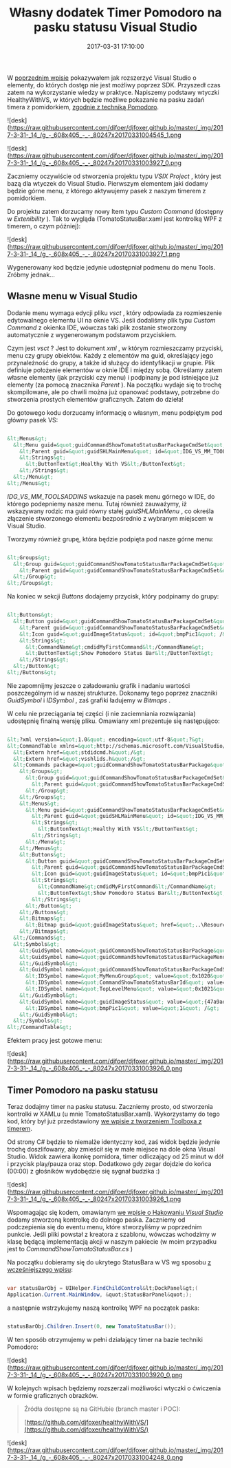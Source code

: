 ﻿---
layout:     post
title:      Własny dodatek Timer Pomodoro na pasku statusu Visual Studio
date:       2017-03-31 17:10:00
summary:    W poprzednim wpisie pokazywałem jak rozszerzyć Visual Studio o elementy, do których dostęp nie jest możliwy poprzez SDK. Przyszedł czas zatem na wykorzystanie wiedzy w praktyce. Napiszemy podstawy wtyczki HealthyWithVS, w których będzie możliwe pokazanie na pasku zadań timera z pomidorkiem, zgodnie ...
categories: windows oprogramowanie programowanie
---



W [poprzednim wpisie](https://www.dobreprogramy.pl/djfoxer/Hakujemy-Visual-Studio-dobieramy-sie-do-niedostepnych-elementow-IDE,80126.html) pokazywałem jak rozszerzyć Visual Studio o elementy, do których dostęp nie jest możliwy poprzez SDK. Przyszedł czas zatem na wykorzystanie wiedzy w praktyce. Napiszemy podstawy wtyczki HealthyWithVS, w których będzie możliwe pokazanie na pasku zadań timera z pomidorkiem, [zgodnie z techniką Pomodoro](https://www.dobreprogramy.pl/djfoxer/Technika-Pomodoro-efektywne-zarzadzanie-czasem-pracy,79724.html).



![desk](https://raw.githubusercontent.com/djfoer/djfoxer.github.io/master/_img/2017-3-31-_14_/g_-_608x405_-_-_80247x20170331004545_1.png




![desk](https://raw.githubusercontent.com/djfoer/djfoxer.github.io/master/_img/2017-3-31-_14_/g_-_608x405_-_-_80247x20170331003927_0.png






Zaczniemy oczywiście od stworzenia projektu typu  *VSIX Project* , który jest bazą dla wtyczek do Visual Studio. Pierwszym elementem jaki dodamy będzie górne menu, z którego aktywujemy pasek z naszym timerem z pomidorkiem.

Do projektu zatem dorzucamy nowy Item typu  *Custom Command*  (dostępny w  *Extenibility* ). Tak to wygląda (TomatoStatusBar.xaml jest kontrolką WPF z timerem, o czym później): 



![desk](https://raw.githubusercontent.com/djfoer/djfoxer.github.io/master/_img/2017-3-31-_14_/g_-_608x405_-_-_80247x20170331003927_1.png



Wygenerowany kod będzie jedynie udostępniał podmenu do menu Tools. Zróbmy jednak...



## Własne menu w Visual Studio



Dodanie menu wymaga edycji pliku  *vsct* , który odpowiada za rozmieszenie edytowalnego elementu UI na oknie VS. Jeśli dodaliśmy plik typu  *Custom Command*  z okienka  IDE, wówczas taki plik zostanie stworzony automatycznie z wygenerowanym podstawom przyciskiem. 

Czym jest  *vsct* ? Jest to dokument  *xml* , w którym rozmieszczamy przyciski, menu czy grupy obiektów. Każdy z elementów ma guid, określający jego przynależność do grupy, a także id służący do identyfikacji w grupie. Plik definiuje położenie elementów w oknie IDE i między sobą. Określamy zatem własne elementy (jak przyciski czy menu) i podpinany je pod istniejące już elementy (za pomocą znacznika  *Parent* ). Na początku wydaje się to trochę skompilowane, ale po chwili można już opanować podstawy, potrzebne do stworzenia prostych elementów graficznych. Zatem do dzieła!

Do gotowego kodu dorzucamy informację o własnym, menu podpiętym pod główny pasek VS:


```html

&lt;Menus&gt;
  &lt;Menu guid=&quot;guidCommandShowTomatoStatusBarPackageCmdSet&quot; id=&quot;TopLevelMenu&quot; priority=&quot;0x700&quot; type=&quot;Menu&quot;&gt;
    &lt;Parent guid=&quot;guidSHLMainMenu&quot; id=&quot;IDG_VS_MM_TOOLSADDINS&quot; /&gt;
    &lt;Strings&gt;
      &lt;ButtonText&gt;Healthy With VS&lt;/ButtonText&gt;
    &lt;/Strings&gt;
  &lt;/Menu&gt;
&lt;/Menus&gt;

```


 *IDG_VS_MM_TOOLSADDINS*  wskazuje na pasek menu górnego w IDE, do którego podepniemy nasze menu. Tutaj również zauważymy, iż wskazywany rodzic ma guid równy stałej  *guidSHLMainMenu* , co określa złączenie stworzonego elementu bezpośrednio z wybranym miejscem w Visual Studio.

Tworzymy również grupę, która będzie podpięta pod nasze górne menu:


```html

&lt;Groups&gt;
  &lt;Group guid=&quot;guidCommandShowTomatoStatusBarPackageCmdSet&quot; id=&quot;MyMenuGroup&quot; priority=&quot;0x0600&quot;&gt;
    &lt;Parent guid=&quot;guidCommandShowTomatoStatusBarPackageCmdSet&quot; id=&quot;TopLevelMenu&quot;/&gt;
  &lt;/Group&gt;
&lt;/Groups&gt;


```


Na koniec w sekcji  *Buttons*  dodajemy przycisk, który podpinamy do grupy:


```html

&lt;Buttons&gt;
  &lt;Button guid=&quot;guidCommandShowTomatoStatusBarPackageCmdSet&quot; id=&quot;CommandShowTomatoStatusBarId&quot; priority=&quot;0x0100&quot; type=&quot;Button&quot;&gt;
    &lt;Parent guid=&quot;guidCommandShowTomatoStatusBarPackageCmdSet&quot; id=&quot;MyMenuGroup&quot; /&gt;
    &lt;Icon guid=&quot;guidImageStatus&quot; id=&quot;bmpPic1&quot; /&gt;
    &lt;Strings&gt;
      &lt;CommandName&gt;cmdidMyFirstCommand&lt;/CommandName&gt;
      &lt;ButtonText&gt;Show Pomodoro Status Bar&lt;/ButtonText&gt;
    &lt;/Strings&gt;
  &lt;/Button&gt;
&lt;/Buttons&gt;

```


Nie zapomnijmy jeszcze o załadowaniu grafik i nadaniu wartości poszczególnym id w naszej strukturze. Dokonamy tego poprzez znaczniki  *GuidSymbol*  i  *IDSymbol* , zaś grafiki ładujemy w  *Bitmaps* .

W celu nie przeciągania tej części (i nie zaciemniania rozwiązania) udostępnię finalną wersję pliku. Omawiany xml prezentuje się następująco:


```html

&lt;?xml version=&quot;1.0&quot; encoding=&quot;utf-8&quot;?&gt;
&lt;CommandTable xmlns=&quot;http://schemas.microsoft.com/VisualStudio/2005-10-18/CommandTable&quot; xmlns:xs=&quot;http://www.w3.org/2001/XMLSchema&quot;&gt;
  &lt;Extern href=&quot;stdidcmd.h&quot;/&gt;
  &lt;Extern href=&quot;vsshlids.h&quot;/&gt;
  &lt;Commands package=&quot;guidCommandShowTomatoStatusBarPackage&quot;&gt;
    &lt;Groups&gt;
      &lt;Group guid=&quot;guidCommandShowTomatoStatusBarPackageCmdSet&quot; id=&quot;MyMenuGroup&quot; priority=&quot;0x0600&quot;&gt;
        &lt;Parent guid=&quot;guidCommandShowTomatoStatusBarPackageCmdSet&quot; id=&quot;TopLevelMenu&quot;/&gt;
      &lt;/Group&gt;
    &lt;/Groups&gt;
    &lt;Menus&gt;
      &lt;Menu guid=&quot;guidCommandShowTomatoStatusBarPackageCmdSet&quot; id=&quot;TopLevelMenu&quot; priority=&quot;0x700&quot; type=&quot;Menu&quot;&gt;
        &lt;Parent guid=&quot;guidSHLMainMenu&quot; id=&quot;IDG_VS_MM_TOOLSADDINS&quot; /&gt;
        &lt;Strings&gt;
          &lt;ButtonText&gt;Healthy With VS&lt;/ButtonText&gt;
        &lt;/Strings&gt;
      &lt;/Menu&gt;
    &lt;/Menus&gt;
    &lt;Buttons&gt;
      &lt;Button guid=&quot;guidCommandShowTomatoStatusBarPackageCmdSet&quot; id=&quot;CommandShowTomatoStatusBarId&quot; priority=&quot;0x0100&quot; type=&quot;Button&quot;&gt;
        &lt;Parent guid=&quot;guidCommandShowTomatoStatusBarPackageCmdSet&quot; id=&quot;MyMenuGroup&quot; /&gt;
        &lt;Icon guid=&quot;guidImageStatus&quot; id=&quot;bmpPic1&quot; /&gt;
        &lt;Strings&gt;
          &lt;CommandName&gt;cmdidMyFirstCommand&lt;/CommandName&gt;
          &lt;ButtonText&gt;Show Pomodoro Status Bar&lt;/ButtonText&gt;
        &lt;/Strings&gt;
      &lt;/Button&gt;
    &lt;/Buttons&gt;
    &lt;Bitmaps&gt;
      &lt;Bitmap guid=&quot;guidImageStatus&quot; href=&quot;..\Resources\statusbar.png&quot; usedList=&quot;bmpPic1&quot;/&gt;
    &lt;/Bitmaps&gt;
  &lt;/Commands&gt;
  &lt;Symbols&gt;
    &lt;GuidSymbol name=&quot;guidCommandShowTomatoStatusBarPackage&quot; value=&quot;{03b63e3b-39cd-4c93-98b6-42cf447f55e6}&quot; /&gt;
    &lt;GuidSymbol name=&quot;guidCommandShowTomatoStatusBarPackageMenu&quot; value=&quot;{fffe3072-816e-43db-81c7-28e48c5b788b}&quot; &gt;
    &lt;/GuidSymbol&gt;
    &lt;GuidSymbol name=&quot;guidCommandShowTomatoStatusBarPackageCmdSet&quot; value=&quot;{2089436a-ed0c-4bae-b1a3-d16000d5e669}&quot;&gt;
      &lt;IDSymbol name=&quot;MyMenuGroup&quot; value=&quot;0x1020&quot; /&gt;
      &lt;IDSymbol name=&quot;CommandShowTomatoStatusBarId&quot; value=&quot;0x0100&quot; /&gt;
      &lt;IDSymbol name=&quot;TopLevelMenu&quot; value=&quot;0x1021&quot;/&gt;
    &lt;/GuidSymbol&gt;
    &lt;GuidSymbol name=&quot;guidImageStatus&quot; value=&quot;{47a9ad46-e6a2-4d57-885c-9cefda0253d9}&quot; &gt;
      &lt;IDSymbol name=&quot;bmpPic1&quot; value=&quot;1&quot; /&gt;
    &lt;/GuidSymbol&gt;
  &lt;/Symbols&gt;
&lt;/CommandTable&gt;


```


Efektem pracy jest gotowe menu:



![desk](https://raw.githubusercontent.com/djfoer/djfoxer.github.io/master/_img/2017-3-31-_14_/g_-_608x405_-_-_80247x20170331003926_0.png

 



## Timer Pomodoro na pasku statusu


Teraz dodajmy timer na pasku statusu. Zaczniemy prosto, od stworzenia kontrolki w XAMLu (u mnie TomatoStatusBar.xaml). Wykorzystamy do tego kod, który był już przedstawiony [we wpisie z tworzeniem Toolboxa z timerem](https://www.dobreprogramy.pl/djfoxer/Pierwszy-dodatek-do-Visual-Studio-timer-w-okienku-IDE,79926.html).

Od strony C# będzie to niemalże identyczny kod, zaś widok będzie jedynie trochę doszlifowany, aby zmieścił się w małe miejsce na dole okna Visual Studio. Widok zawiera ikonkę pomidora, timer odliczający od 25 minut w dół i przycisk play/pauza oraz stop. Dodatkowo gdy zegar dojdzie do końca (00:00) z głośników wydobędzie się sygnał budzika :)



![desk](https://raw.githubusercontent.com/djfoer/djfoxer.github.io/master/_img/2017-3-31-_14_/g_-_608x405_-_-_80247x20170331003926_1.png



Wspomagając się kodem, omawianym [we wpisie o Hakowaniu  *Visual Studio* ](https://www.dobreprogramy.pl/djfoxer/Hakujemy-Visual-Studio-dobieramy-sie-do-niedostepnych-elementow-IDE,80126.html) dodamy stworzoną kontrolkę do dolnego paska. Zaczniemy od podczepienia się do eventu menu, które stworzyliśmy w poprzednim punkcie. Jeśli pliki powstał z kreatora z szablonu, wówczas wchodzimy w klasę będącą implementacją akcji w naszym pakiecie (w moim przypadku jest to  *CommandShowTomatoStatusBar.cs* )

Na początku dobieramy się do ukrytego StatusBara w VS wg sposobu [z wcześniejszego wpisu](https://www.dobreprogramy.pl/djfoxer/Hakujemy-Visual-Studio-dobieramy-sie-do-niedostepnych-elementow-IDE,80126.html):


```csharp

var statusBarObj = UIHelper.FindChildControl&lt;DockPanel&gt;(
Application.Current.MainWindow, &quot;StatusBarPanel&quot;);

```


a następnie wstrzykujemy naszą kontrolkę WPF na początek paska:


```csharp

statusBarObj.Children.Insert(0, new TomatoStatusBar());

```


W ten sposób otrzymujemy w pełni działający timer na bazie techniki Pomodoro:



![desk](https://raw.githubusercontent.com/djfoer/djfoxer.github.io/master/_img/2017-3-31-_14_/g_-_608x405_-_-_80247x20170331003920_0.png




W kolejnych wpisach będziemy rozszerzali możliwości wtyczki o ćwiczenia w formie graficznych obrazków.


<blockquote>
<p>Źródła dostępne są na GitHubie (branch master i POC):

[https://github.com/djfoxer/healthyWithVS/](https://github.com/djfoxer/healthyWithVS/)</p>
</blockquote>


![desk](https://raw.githubusercontent.com/djfoer/djfoxer.github.io/master/_img/2017-3-31-_14_/g_-_608x405_-_-_80247x20170331004248_0.png


 